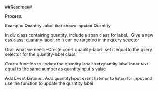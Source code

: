 ##Readme##

Process:

Example: Quantity Label that shows inputed Quantity

In div class containing quantity, include a span class for label.
-Give a new css class: quantity-label, so it can be targeted in the query selector

Grab what we need:
-Create const quantity-label: set it equal to the query selector for the quantity-label class

Create function to update the quantity label:
set quantity label inner text equal to the same number as quantityInput's value

Add Event Listener:
Add quantityInput event listener to listen for input and use the function to update the quantity label
